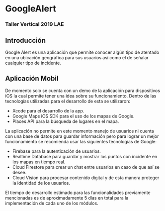 # GoogleAlert
### Taller Vertical 2019 LAE

## Introducción
Google Alert es una aplicación que permite conocer algún tipo de atentado en una ubicación geográfica para sus usuarios así como el de señalar cualquier tipo de incidente. 

## Aplicación Mobil
De momento solo se cuenta con un demo de la aplicación para dispositivos iOS la cual permite tener una idea sobre su funcionamiento. Dentro de las tecnologías utilizadas para el desarrollo de esta se utilizaron:

* Xcode para el desarrollo de la app.
* Google Maps iOS SDK para el uso de los mapas de Google.
* Places API para la búsqueda de lugares en el mapa.

La aplicación no permite en este momento manejo de usuarios ni cuenta con una base de datos para guardar información pero para lograr un mejor funcionamiento se recomienda usar las siguientes tecnologías de Google:

* Firebase para la autenticación de usuarios.
* Realtime Database para guardar y mostrar los puntos con incidente en los mapas en tiempo real.
* Cloud Firestore para crear un chat entre usuarios en caso de que así se desee.
* Cloud Vision para procesar contenido digital y de esta manera proteger la identidad de los usuarios.

El tiempo de desarrollo estimado para las funcionalidades previamente mencionadas es de aproximadamente 5 días en total para la implementación de cada uno de los módulos.
